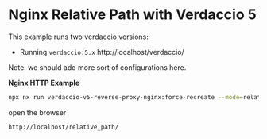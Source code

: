 # Nginx Relative Path with Verdaccio 5

This example runs two verdaccio versions:

- Running `verdaccio:5.x` http://localhost/verdaccio/

Note: we should add more sort of configurations here.

**Nginx HTTP Example**

```bash
npx nx run verdaccio-v5-reverse-proxy-nginx:force-recreate --mode=relative-path
```

open the browser

```
http://localhost/relative_path/
```
